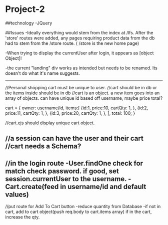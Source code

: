 # Project-2
##technology
-JQuery

##Issues
-Ideally everything would stem from the index at /lfs. After the 'store' routes were added, any pages requiring product data from the db had to stem from the /store route. ( /store is the new home page)

-When trying to display the currentUser after login, it appears as  [object Object]!

-the current "landing" div works as intended but needs to be renamed. Its doesn't do what it's name suggests.

------------------------------------------------------------------------
//Personal shopping cart must be unique to user.
//cart should be in db or the items  inside should be in db
//cart is an object. a new item goes into an array of objects. can have unique id based off username, maybe price total?


cart = {
   owner: username/id,
   items:[
      {id:1,
       price:10,
       cartQty: 1,
      },
      {id:2,
       price:11,
       cartQty: 1,
      },
      {id:3,
       price:20,
       cartQty: 1,
      },
   ],
   total: 100;
}

//cart.ejs should display unique cart object.

//a session can have the user and their cart
//cart needs a Schema?
-----------------------------------------------------------
//in the login route
   -User.findOne
      check for match
         check password.
         if good, set session.currentUser to the username.
   -Cart.create(feed in username/id and default values)
--------------------------------------------------------
//put route for Add To Cart button
   -reduce quantity from Database
   -if not in cart, add to cart object(push req.body to cart.items array)
      if in the cart, increase the qty.
